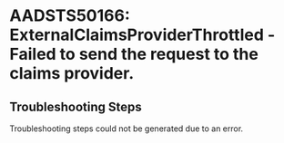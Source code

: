 
# AADSTS50166: ExternalClaimsProviderThrottled - Failed to send the request to the claims provider.


## Troubleshooting Steps
Troubleshooting steps could not be generated due to an error.